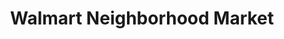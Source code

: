 ---
title: "Walmart Neighborhood Market"
url: /el-paso/walmart-neighborhood-market-east-redd-road/
shop: supermarket
---